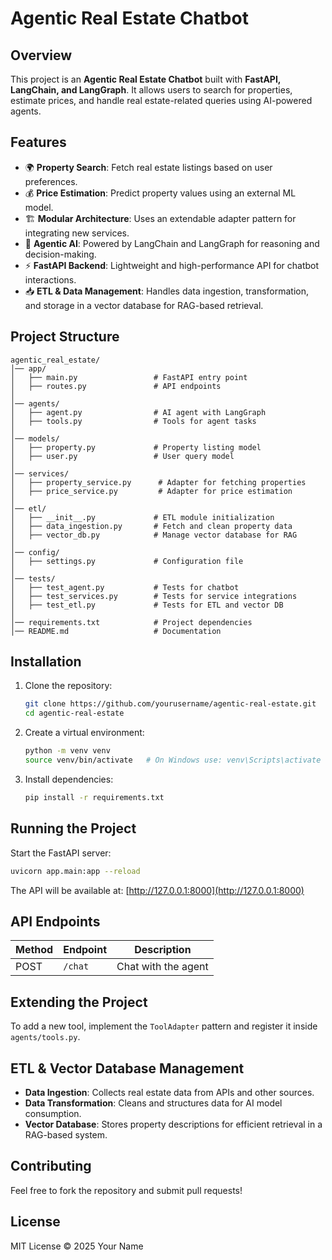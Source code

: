 # Agentic Real Estate Chatbot

## Overview
This project is an **Agentic Real Estate Chatbot** built with **FastAPI, LangChain, and LangGraph**. It allows users to search for properties, estimate prices, and handle real estate-related queries using AI-powered agents.

## Features
- 🌍 **Property Search**: Fetch real estate listings based on user preferences.
- 💰 **Price Estimation**: Predict property values using an external ML model.
- 🏗 **Modular Architecture**: Uses an extendable adapter pattern for integrating new services.
- 🚀 **Agentic AI**: Powered by LangChain and LangGraph for reasoning and decision-making.
- ⚡ **FastAPI Backend**: Lightweight and high-performance API for chatbot interactions.
- 📥 **ETL & Data Management**: Handles data ingestion, transformation, and storage in a vector database for RAG-based retrieval.

## Project Structure
```
agentic_real_estate/
│── app/
│   ├── main.py                 # FastAPI entry point
│   ├── routes.py               # API endpoints
│
│── agents/
│   ├── agent.py                # AI agent with LangGraph
│   ├── tools.py                # Tools for agent tasks
│
│── models/
│   ├── property.py             # Property listing model
│   ├── user.py                 # User query model
│
│── services/
│   ├── property_service.py      # Adapter for fetching properties
│   ├── price_service.py         # Adapter for price estimation
│
│── etl/
│   ├── __init__.py             # ETL module initialization
│   ├── data_ingestion.py       # Fetch and clean property data
│   ├── vector_db.py            # Manage vector database for RAG
│
│── config/
│   ├── settings.py             # Configuration file
│
│── tests/
│   ├── test_agent.py           # Tests for chatbot
│   ├── test_services.py        # Tests for service integrations
│   ├── test_etl.py             # Tests for ETL and vector DB
│
│── requirements.txt            # Project dependencies
│── README.md                   # Documentation
```

## Installation
1. Clone the repository:
   ```bash
   git clone https://github.com/yourusername/agentic-real-estate.git
   cd agentic-real-estate
   ```
2. Create a virtual environment:
   ```bash
   python -m venv venv
   source venv/bin/activate   # On Windows use: venv\Scripts\activate
   ```
3. Install dependencies:
   ```bash
   pip install -r requirements.txt
   ```

## Running the Project
Start the FastAPI server:
```bash
uvicorn app.main:app --reload
```
The API will be available at: [http://127.0.0.1:8000](http://127.0.0.1:8000)

## API Endpoints
| Method | Endpoint     | Description          |
|--------|-------------|----------------------|
| POST   | `/chat`     | Chat with the agent |

## Extending the Project
To add a new tool, implement the `ToolAdapter` pattern and register it inside `agents/tools.py`.

## ETL & Vector Database Management
- **Data Ingestion**: Collects real estate data from APIs and other sources.
- **Data Transformation**: Cleans and structures data for AI model consumption.
- **Vector Database**: Stores property descriptions for efficient retrieval in a RAG-based system.

## Contributing
Feel free to fork the repository and submit pull requests!

## License
MIT License © 2025 Your Name

